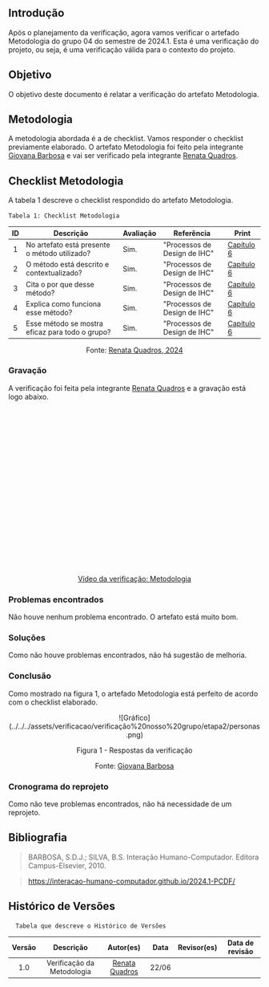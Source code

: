 ## Introdução
Após o planejamento da verificação, agora vamos verificar o artefado Metodologia do grupo 04 do semestre de 2024.1. Esta é uma verificação do projeto, ou seja, é uma verificação válida para o contexto do projeto.

## Objetivo 
O objetivo deste documento é relatar a verificação do artefato Metodologia.

## Metodologia
A metodologia abordada é a de checklist. Vamos responder o checklist previamente elaborado. O artefato Metodologia foi feito pela integrante [Giovana Barbosa](https://github.com/gio221) e vai ser verificado pela integrante [Renata Quadros](https://github.com/Renatinha28).

## Checklist Metodologia
A tabela 1 descreve o checklist respondido do artefato Metodologia.

    Tabela 1: Checklist Metodologia
| ID | Descrição | Avaliação | Referência | Print |
| :----: | --------- | ---------- | ----------- | ------- |
| 1 | No artefato está presente o método utilizado? | Sim. |"Processos de Design de IHC" | [Capítulo 6](image-4.png) |
| 2 | O método está descrito e contextualizado? | Sim. | "Processos de Design de IHC" | [Capítulo 6](image-4.png) |
| 3 | Cita o por que desse método? | Sim. | "Processos de Design de IHC" | [Capítulo 6](image-4.png) |
| 4 | Explica como funciona esse método? | Sim. | "Processos de Design de IHC" | [Capítulo 6](image-4.png) |
| 5 | Esse método se mostra eficaz para todo o grupo? | Sim. | "Processos de Design de IHC" | [Capítulo 6](image-4.png) |

<center> <p>Fonte: <a href="https://github.com/Renatinha28">Renata Quadros, 2024</a></p></center>

### Gravação
A verificação foi feita pela integrante [Renata Quadros](https://github.com/Renatinha28) e a gravação está logo abaixo.

<p style="text-align: center">
    <iframe width="560" height="315" src="" title="YouTube video player" frameborder="0" allow="accelerometer; autoplay; clipboard-write; encrypted-media; gyroscope; picture-in-picture; web-share" referrerpolicy="strict-origin-when-cross-origin" allowfullscreen></iframe>
</p>
<p style="text-align: center">
    <a href="" target="_blank">Vídeo da verificação: Metodologia </a>
</p>

### Problemas encontrados
Não houve nenhum problema encontrado. O artefato está muito bom.

### Soluções
Como não houve problemas encontrados, não há sugestão de melhoria.

### Conclusão
Como mostrado na figura 1, o artefado Metodologia está perfeito de acordo com o checklist elaborado.
<center>
![Gráfico](../../../assets/verificacao/verificação%20nosso%20grupo/etapa2/personas.png)
<div align="center">
<p> Figura 1 - Respostas da verificação </p>
 <center>  <p>Fonte: <a href="https://github.com/gio221">Giovana Barbosa</a></p></center>        
</div></center>

### Cronograma do reprojeto
Como não teve problemas encontrados, não há necessidade de um reprojeto.

## Bibliografia
> BARBOSA, S.D.J.; SILVA, B.S. Interação Humano-Computador. Editora Campus-Elsevier, 2010.

> https://interacao-humano-computador.github.io/2024.1-PCDF/

## Histórico de Versões
      Tabela que descreve o Histórico de Versões

|     Versão       |     Descrição      |      Autor(es)      | Data           |  Revisor(es)          |Data de revisão|
| :----------------------------------------------------------: | :-------------------------------: | :-------------------------------------------------: | :-------------------------------: |  :-------------------------------: | :-------------------------------: |
| 1.0 | Verificação da Metodologia| [Renata Quadros](https://github.com/Renatinha28)  | 22/06 | 